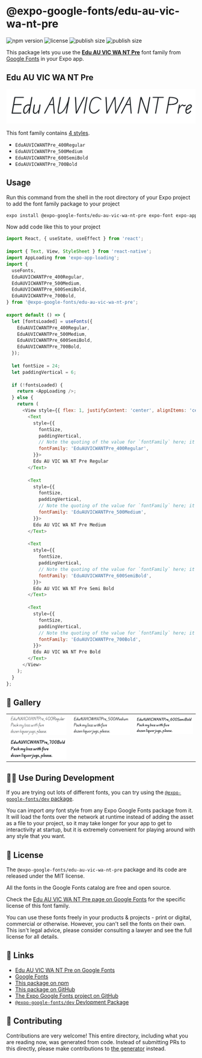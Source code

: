 # @expo-google-fonts/edu-au-vic-wa-nt-pre

![npm version](https://flat.badgen.net/npm/v/@expo-google-fonts/edu-au-vic-wa-nt-pre)
![license](https://flat.badgen.net/github/license/expo/google-fonts)
![publish size](https://flat.badgen.net/packagephobia/install/@expo-google-fonts/edu-au-vic-wa-nt-pre)
![publish size](https://flat.badgen.net/packagephobia/publish/@expo-google-fonts/edu-au-vic-wa-nt-pre)

This package lets you use the [**Edu AU VIC WA NT Pre**](https://fonts.google.com/specimen/Edu+AU+VIC+WA+NT+Pre) font family from [Google Fonts](https://fonts.google.com/) in your Expo app.

## Edu AU VIC WA NT Pre

![Edu AU VIC WA NT Pre](./font-family.png)

This font family contains [4 styles](#-gallery).

- `EduAUVICWANTPre_400Regular`
- `EduAUVICWANTPre_500Medium`
- `EduAUVICWANTPre_600SemiBold`
- `EduAUVICWANTPre_700Bold`

## Usage

Run this command from the shell in the root directory of your Expo project to add the font family package to your project
```sh
expo install @expo-google-fonts/edu-au-vic-wa-nt-pre expo-font expo-app-loading
```

Now add code like this to your project
```js
import React, { useState, useEffect } from 'react';

import { Text, View, StyleSheet } from 'react-native';
import AppLoading from 'expo-app-loading';
import {
  useFonts,
  EduAUVICWANTPre_400Regular,
  EduAUVICWANTPre_500Medium,
  EduAUVICWANTPre_600SemiBold,
  EduAUVICWANTPre_700Bold,
} from '@expo-google-fonts/edu-au-vic-wa-nt-pre';

export default () => {
  let [fontsLoaded] = useFonts({
    EduAUVICWANTPre_400Regular,
    EduAUVICWANTPre_500Medium,
    EduAUVICWANTPre_600SemiBold,
    EduAUVICWANTPre_700Bold,
  });

  let fontSize = 24;
  let paddingVertical = 6;

  if (!fontsLoaded) {
    return <AppLoading />;
  } else {
    return (
      <View style={{ flex: 1, justifyContent: 'center', alignItems: 'center' }}>
        <Text
          style={{
            fontSize,
            paddingVertical,
            // Note the quoting of the value for `fontFamily` here; it expects a string!
            fontFamily: 'EduAUVICWANTPre_400Regular',
          }}>
          Edu AU VIC WA NT Pre Regular
        </Text>

        <Text
          style={{
            fontSize,
            paddingVertical,
            // Note the quoting of the value for `fontFamily` here; it expects a string!
            fontFamily: 'EduAUVICWANTPre_500Medium',
          }}>
          Edu AU VIC WA NT Pre Medium
        </Text>

        <Text
          style={{
            fontSize,
            paddingVertical,
            // Note the quoting of the value for `fontFamily` here; it expects a string!
            fontFamily: 'EduAUVICWANTPre_600SemiBold',
          }}>
          Edu AU VIC WA NT Pre Semi Bold
        </Text>

        <Text
          style={{
            fontSize,
            paddingVertical,
            // Note the quoting of the value for `fontFamily` here; it expects a string!
            fontFamily: 'EduAUVICWANTPre_700Bold',
          }}>
          Edu AU VIC WA NT Pre Bold
        </Text>
      </View>
    );
  }
};

```

## 🔡 Gallery


||||
|-|-|-|
|![EduAUVICWANTPre_400Regular](./EduAUVICWANTPre_400Regular.ttf.png)|![EduAUVICWANTPre_500Medium](./EduAUVICWANTPre_500Medium.ttf.png)|![EduAUVICWANTPre_600SemiBold](./EduAUVICWANTPre_600SemiBold.ttf.png)||
|![EduAUVICWANTPre_700Bold](./EduAUVICWANTPre_700Bold.ttf.png)||||


## 👩‍💻 Use During Development

If you are trying out lots of different fonts, you can try using the [`@expo-google-fonts/dev` package](https://github.com/expo/google-fonts/tree/master/font-packages/dev#readme).

You can import *any* font style from any Expo Google Fonts package from it. It will load the fonts
over the network at runtime instead of adding the asset as a file to your project, so it may take longer
for your app to get to interactivity at startup, but it is extremely convenient
for playing around with any style that you want.

## 📖 License

The `@expo-google-fonts/edu-au-vic-wa-nt-pre` package and its code are released under the MIT license.

All the fonts in the Google Fonts catalog are free and open source.

Check the [Edu AU VIC WA NT Pre page on Google Fonts](https://fonts.google.com/specimen/Edu+AU+VIC+WA+NT+Pre) for the specific license of this font family.

You can use these fonts freely in your products & projects - print or digital, commercial or otherwise. However, you can't sell the fonts on their own. This isn't legal advice, please consider consulting a lawyer and see the full license for all details.

## 🔗 Links

- [Edu AU VIC WA NT Pre on Google Fonts](https://fonts.google.com/specimen/Edu+AU+VIC+WA+NT+Pre)
- [Google Fonts](https://fonts.google.com/)
- [This package on npm](https://www.npmjs.com/package/@expo-google-fonts/edu-au-vic-wa-nt-pre)
- [This package on GitHub](https://github.com/expo/google-fonts/tree/master/font-packages/edu-au-vic-wa-nt-pre)
- [The Expo Google Fonts project on GitHub](https://github.com/expo/google-fonts)
- [`@expo-google-fonts/dev` Devlopment Package](https://github.com/expo/google-fonts/tree/master/font-packages/dev)

## 🤝 Contributing

Contributions are very welcome! This entire directory, including what you are reading now, was generated from code. Instead of submitting PRs to this directly, please make contributions to [the generator](https://github.com/expo/google-fonts/tree/master/packages/generator) instead.
